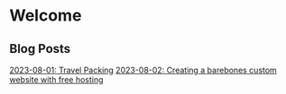 # Welcome

## Blog Posts
[2023-08-01: Travel Packing](blog/2023-08-01-travel-packing.md)
[2023-08-02: Creating a barebones custom website with free hosting](blog/2023-08-02-basebones-website-with-custom-domain.md)
